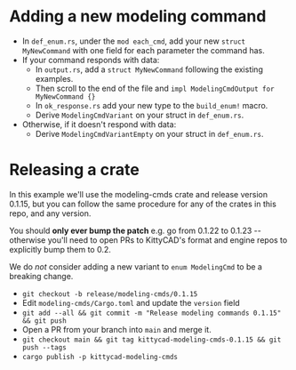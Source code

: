 # Adding a new modeling command

 - In `def_enum.rs`, under the `mod each_cmd`, add your new `struct MyNewCommand` with one field for each parameter the command has.
 - If your command responds with data:
   - In `output.rs`, add a `struct MyNewCommand` following the existing examples.
   - Then scroll to the end of the file and `impl ModelingCmdOutput for MyNewCommand {}`
   - In `ok_response.rs` add your new type to the `build_enum!` macro.
   - Derive `ModelingCmdVariant` on your struct in `def_enum.rs`.
 - Otherwise, if it doesn't respond with data:
   - Derive `ModelingCmdVariantEmpty` on your struct in `def_enum.rs`.

# Releasing a crate

In this example we'll use the modeling-cmds crate and release version 0.1.15, but you can follow
the same procedure for any of the crates in this repo, and any version.

You should **only ever bump the patch** e.g. go from 0.1.22 to 0.1.23 -- otherwise you'll need to open PRs to KittyCAD's format and engine repos to explicitly bump them to 0.2.

We do *not* consider adding a new variant to `enum ModelingCmd` to be a breaking change.

- `git checkout -b release/modeling-cmds/0.1.15`
- Edit `modeling-cmds/Cargo.toml` and update the `version` field
- `git add --all && git commit -m "Release modeling commands 0.1.15" && git push`
- Open a PR from your branch into `main` and merge it.
- `git checkout main && git tag kittycad-modeling-cmds-0.1.15 && git push --tags`
- `cargo publish -p kittycad-modeling-cmds`

